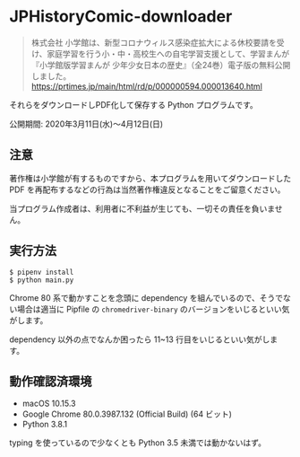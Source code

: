 # JPHistoryComic-downloader

> 株式会社 小学館は、新型コロナウィルス感染症拡大による休校要請を受け、家庭学習を行う小・中・高校生への自宅学習支援として、学習まんが『小学館版学習まんが 少年少女日本の歴史』（全24巻）電子版の無料公開しました。
https://prtimes.jp/main/html/rd/p/000000594.000013640.html

それらをダウンロードしPDF化して保存する Python プログラムです。

公開期間: 2020年3月11日(水)〜4月12日(日)

## 注意

著作権は小学館が有するものですから、本プログラムを用いてダウンロードした PDF を再配布するなどの行為は当然著作権違反となることをご留意ください。

当プログラム作成者は、利用者に不利益が生じても、一切その責任を負いません。

## 実行方法

```
$ pipenv install
$ python main.py
```

Chrome 80 系で動かすことを念頭に dependency を組んでいるので、そうでない場合は適当に Pipfile の `chromedriver-binary` のバージョンをいじるといい気がします。

dependency 以外の点でなんか困ったら 11~13 行目をいじるといい気がします。

## 動作確認済環境

* macOS 10.15.3
* Google Chrome 80.0.3987.132 (Official Build) (64 ビット)
* Python 3.8.1

typing を使っているので少なくとも Python 3.5 未満では動かないはず。